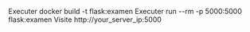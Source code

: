 Executer docker build -t flask:examen
Executer run --rm -p 5000:5000 flask:examen
Visite http://your_server_ip:5000 
